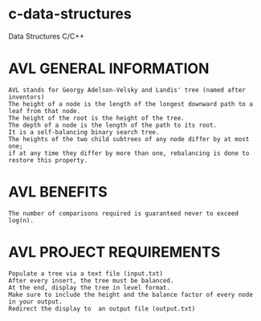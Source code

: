 # c-data-structures
Data Structures C/C++

# AVL GENERAL INFORMATION
    AVL stands for Georgy Adelson-Velsky and Landis' tree (named after inventors)
    The height of a node is the length of the longest downward path to a leaf from that node.
    The height of the root is the height of the tree.
    The depth of a node is the length of the path to its root.
    It is a self-balancing binary search tree.
    The heights of the two child subtrees of any node differ by at most one;
    if at any time they differ by more than one, rebalancing is done to restore this property.

# AVL BENEFITS
    The number of comparisons required is guaranteed never to exceed log(n).
    
# AVL PROJECT REQUIREMENTS
    Populate a tree via a text file (input.txt)
    After every insert, the tree must be balanced.
    At the end, display the tree in level format.
    Make sure to include the height and the balance factor of every node in your output.
    Redirect the display to  an output file (output.txt)

